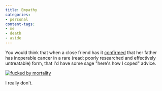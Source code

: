 ```yaml
---
title: Empathy
categories:
- personal
content-tags:
- me
- death
- aside
---
```


You would think that when a close friend has it [confirmed][1] that her father has inoperable cancer in a rare (read: poorly researched and effectively untreatable) form, that I'd have some sage "here's how I coped" advice.

[![fucked by mortality](/media/2007-01-03-empathy/11444661501-thumb.jpg)][3]

I really don't.

   [1]: http://www.louderplease.com/2007/01/03/a-haiku-about-finding-out-your-dad-is-dying/
   [3]: http://www.gapingvoid.com/
